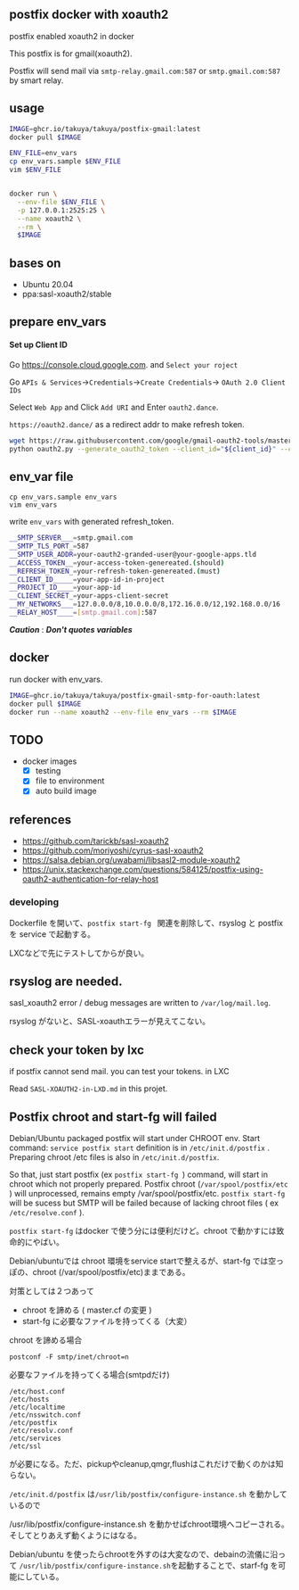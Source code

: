 ## postfix docker with xoauth2

postfix enabled xoauth2 in docker

This postfix is for gmail(xoauth2).

Postfix will send mail via `smtp-relay.gmail.com:587` or `smtp.gmail.com:587` by smart relay.

## usage 

```sh
IMAGE=ghcr.io/takuya/takuya/postfix-gmail:latest
docker pull $IMAGE

ENV_FILE=env_vars
cp env_vars.sample $ENV_FILE
vim $ENV_FILE


docker run \
  --env-file $ENV_FILE \
  -p 127.0.0.1:2525:25 \
  --name xoauth2 \
  --rm \
  $IMAGE
```

## bases on 

- Ubuntu 20.04
- ppa:sasl-xoauth2/stable


## prepare env_vars

#### Set up Client ID

Go https://console.cloud.google.com. and `Select your roject ` 

Go `APIs & Services`->`Credentials`->`Create Credentials`-> `OAuth 2.0 Client IDs` 

Select `Web App` and Click `Add URI` and Enter `oauth2.dance`.

`https://oauth2.dance/` as a redirect addr to make refresh token.

```sh
wget https://raw.githubusercontent.com/google/gmail-oauth2-tools/master/python/oauth2.py
python oauth2.py --generate_oauth2_token --client_id="${client_id}" --client_secret="{$client_secret}"
```


## env_var file
```
cp env_vars.sample env_vars
vim env_vars
```

write `env_vars` with generated  refresh_token.
```sh
__SMTP_SERVER___=smtp.gmail.com
__SMTP_TLS_PORT_=587
__SMTP_USER_ADDR=your-oauth2-granded-user@your-google-apps.tld
__ACCESS_TOKEN__=your-access-token-genereated.(should)
__REFRESH_TOKEN_=your-refresh-token-genereated.(must)
__CLIENT_ID_____=your-app-id-in-project
__PROJECT_ID____=your-app-id
__CLIENT_SECRET_=your-apps-client-secret
__MY_NETWORKS___=127.0.0.0/8,10.0.0.0/8,172.16.0.0/12,192.168.0.0/16
__RELAY_HOST____=[smtp.gmail.com]:587
```

___Caution___ : ___Don't quotes variables___


## docker 

run docker with env_vars.

```sh
IMAGE=ghcr.io/takuya/takuya/postfix-gmail-smtp-for-oauth:latest
docker pull $IMAGE
docker run --name xoauth2 --env-file env_vars --rm $IMAGE
```

## TODO

- docker images 
  - [x] testing
  - [x] file to environment
  - [x] auto build image

## references 

- https://github.com/tarickb/sasl-xoauth2
- https://github.com/moriyoshi/cyrus-sasl-xoauth2
- https://salsa.debian.org/uwabami/libsasl2-module-xoauth2
- https://unix.stackexchange.com/questions/584125/postfix-using-oauth2-authentication-for-relay-host



### developing 

Dockerfile を開いて、`postfix start-fg ` 関連を削除して、rsyslog と postfix を service で起動する。

LXCなどで先にテストしてからが良い。

## rsyslog are needed.

sasl_xoauth2 error / debug messages are written to `/var/log/mail.log`.

rsyslog がないと、SASL-xoauthエラーが見えてこない。

## check your token by lxc

if postfix cannot send mail. you can test your tokens. in LXC

Read `SASL-XOAUTH2-in-LXD.md` in this projet.

## Postfix chroot and start-fg will failed

Debian/Ubuntu packaged postfix will start under CHROOT env.
Start command: `service postfix start` definition  is in `/etc/init.d/postfix` .
Preparing chroot /etc files is also in `/etc/init.d/postfix`.

So that, just start postfix (ex `postfix start-fg `) command, will start in chroot which not properly prepared.
Postfix chroot (`/var/spool/postfix/etc` ) will unprocessed, remains empty /var/spool/postfix/etc.
`postfix start-fg` will be sucess but SMTP will be failed because of lacking chroot files ( ex `/etc/resolve.conf` ).

`postfix start-fg` はdocker で使う分には便利だけど。chroot で動かすには致命的にやばい。

Debian/ubuntuでは chroot 環境をservice startで整えるが、start-fg では空っぽの、chroot (/var/spool/postfix/etc)ままである。

対策としては２つあって

- chroot を諦める ( master.cf の変更 )
- start-fg に必要なファイルを持ってくる（大変）

chroot を諦める場合
```
postconf -F smtp/inet/chroot=n
```


必要なファイルを持ってくる場合(smtpdだけ)
```
/etc/host.conf 
/etc/hosts
/etc/localtime
/etc/nsswitch.conf
/etc/postfix
/etc/resolv.conf
/etc/services
/etc/ssl
```
が必要になる。ただ、pickupやcleanup,qmgr,flushはこれだけで動くのかは知らない。

`/etc/init.d/postfix` は`/usr/lib/postfix/configure-instance.sh` を動かしているので

/usr/lib/postfix/configure-instance.sh を動かせばchroot環境へコピーされる。
そしてとりあえず動くようにはなる。

Debian/ubuntu を使ったらchrootを外すのは大変なので、debainの流儀に沿って `/usr/lib/postfix/configure-instance.sh`を起動することで、starf-fg を可能にしている。


